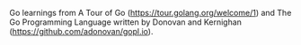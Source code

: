 Go learnings from A Tour of Go (https://tour.golang.org/welcome/1) and The Go Programming Language written by Donovan and Kernighan (https://github.com/adonovan/gopl.io).
